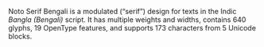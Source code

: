 Noto Serif Bengali is a modulated (“serif”) design for texts in the Indic _Bangla (Bengali)_ script. It has multiple weights and widths, contains 640 glyphs, 19 OpenType features, and supports 173 characters from 5 Unicode blocks.